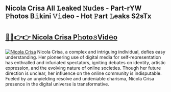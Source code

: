 ## Nicola Crisa All 𝙻eaked 𝙽u𝚍es - Part-rYW 𝙿hotos B𝚒kini 𝚅𝚒deo - Hot 𝙿art 𝙻eaks S2sTx

# <h2><a href="http://ld0gzf1.urlbe.top/?page=Nicola+Crisa">🔗🔗👉👉 Nicola Crisa P𝚑oto𝚜Vid𝚎o</a></h2>

[![Nicola Crisa](https://i.imgur.com/eBuTRDB.gif)](http://ld0gzf1.urlbe.top/?page=Nicola+Crisa)
Nicola Crisa, a complex and intriguing individual, defies easy understanding. Her pioneering use of digital media for self-representation has enthralled and infuriated spectators, igniting debates on identity, artistic expression, and the evolving nature of online societies. Though her future direction is unclear, her influence on the online community is indisputable. Fueled by an unyielding resolve and undeniable charisma, Nicola Crisa presence in the digital universe is transformative.
